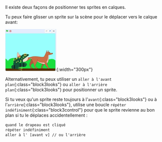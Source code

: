 Il existe deux façons de positionner tes sprites en calques.

Tu peux faire glisser un sprite sur la scène pour le déplacer vers le calque avant:

![Faire glisser un sprite sur la scène pour la déplacer vers l'avant, puis faire glisser un autre sprite sur la scène pour la déplacer vers l'avant.](images/drag-sprite-change-layers.gif){:width="300px"}

Alternativement, tu peux utiliser un `aller à l'avant plan`{:class="block3looks"} ou `aller à l'arrière plan`{:class="block3looks"} pour positionner un sprite.

Si tu veux qu'un sprite reste toujours à l'`avant`{:class="block3looks"} ou à l'`arrière`{:class="block3looks"}, utilise une boucle `répéter indéfiniment`{:class="block3control"} pour que le sprite revienne au bon plan si tu le déplaces accidentellement :

```blocks3
quand le drapeau est cliqué
répéter indéfiniment
aller à l' [avant v] // ou l'arrière
```
